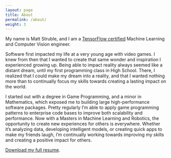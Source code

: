 ```yaml
---
layout: page
title: About
permalink: /about/
weight: 3
---
```


My name is Matt Struble, and I am a [TensorFlow certified](https://www.credential.net/f6031cbf-b9ea-4ed7-a6c2-fde5c4b65202) Machine Learning and Computer Vision engineer. <br>

Software first impacted my life at a very young age with video games. I knew from then that I wanted to create that same wonder and inspiration I experienced growing up. Being able to impact reality always seemed like a distant dream, until my first programming class in High School. There, I realized that I could make my dream into a reality, and that I wanted nothing more than to continually focus my skills towards creating a lasting impact on the world.

I started out with a degree in Game Programming, and a minor in Mathematics, which exposed me to building large high-performance software packages. Pretty regularly I’m able to apply game programming patterns to enterprise code bases to improve both scalability and performance. Now with a Masters in Machine Learning and Robotics, the opportunity to create new experiences for others is everywhere. Whether it’s analyzing data, developing intelligent models, or creating quick apps to make my friends laugh, I’m continually working towards improving my skills and creating a positive impact for others.

[Download my full resume](https://github.com/mattstruble/resume/raw/machine-learning/struble_resume.pdf).
